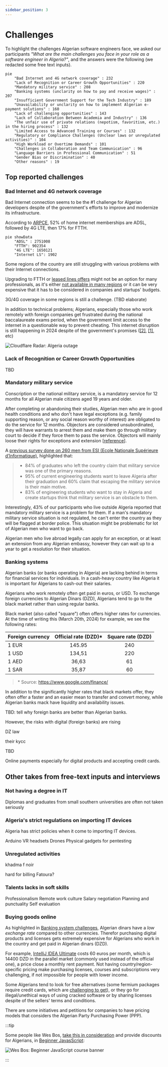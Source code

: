 ```yaml
---
sidebar_position: 3
---
```


# Challenges

To highlight the challenges Algerian software engineers face, we asked our participants *"What are the main challenges you face in your role as a software engineer in Algeria?"*, and the answers were the following (we redacted some free text inputs).

```mermaid
pie
    "Bad Internet and 4G network coverage" : 232
    "Lack of Recognition or Career Growth Opportunities" : 220
    "Mandatory military service" : 208
    "Banking systems (unclarity on how to pay and receive wages)" : 207
    "Insufficient Government Support for the Tech Industry" : 189
    "Unavailability or unclarity on how to implement Algerian e-payment solutions" : 160
    "Lack of challenging opportunities" : 143
    "Lack of Collaboration Between Academia and Industry" : 136
    "The unfair use of private relations (nepotism, favoritism, etc.) in the hiring process" : 132
    "Limited Access to Advanced Training or Courses" : 132
    "Regulatory or Compliance Challenges (Unclear laws or unregulated activities)" : 104
    "High Workload or Overtime Demands" : 101
    "Challenges in Collaboration and Team Communication" : 96
    "Language Barriers in Professional Communication" : 51
    "Gender Bias or Discrimination" : 40
    "Other reasons" : 19
```

## Top reported challenges

### Bad Internet and 4G network coverage

Bad Internet connection seems to be the #1 challenge for Algerian developers despite of the government's efforts to improve and modernize its infrastructure.

According to [ARPCE](https://www.arpce.dz/fr/indic/internet), 52% of home internet memberships are ADSL, followed by 4G LTE, then 17% for FTTH.

```mermaid
pie showData
    "ADSL" : 2751008
    "FTTH": 902354
    "4G LTE": 1650121
    "Internet LS": 1902
```

Some regions of the country are still struggling with various problems with their Internet connections.

Upgrading to FTTH or [leased lines offers](https://www.algerietelecom.dz/en/entreprises/liaison-specialisees-internet-prod84) might not be an option for many professionals, as it's either [not available in many regions](https://demandeftth.at.dz/index1.php) or it can be very expensive that it has to be considered in companies and startups' budgets.

3G/4G coverage in some regions is still a challenge. (TBD elaborate)

In addition to technical problems; Algerians, especially those who work remotely with foreign companies get frustrated during the national baccalaureate exams period, when the government limit access to the internet in a questionable way to prevent cheating. This internet disruption is still happening in 2024 despite of the government's promises ([[2]](https://youtu.be/MMWHS5fe-XU?t=3368), [[1]](https://youtu.be/u_qo4gPBZgQ), etc)

![Cloudflare Radar: Algeria outage](/img/challenges/cf-radar.png)

### Lack of Recognition or Career Growth Opportunities

TBD

### Mandatory military service

Conscription or the national military service, is a mandatory service for 12 months for all Algerian male citizens aged 19 years and older.

After completing or abandoning their studies, Algerian men who are in good health conditions and who don't have legal exceptions (e.g. family supporting reason, or any social reason worthy of interest) are obligated to do the service for 12 months. Objectors are considered unsubordinated, they will have warrants to arrest them and make them go through military court to decide if they force them to pass the service. Objectors will mainly loose their rights for exceptions and extension [[reference](https://www.mdn.dz/site_principal/sommaire/service/recencement8_an.php)].

A [previous survey done on 260 men from ESI (Ecole Nationale Supérieure d’Informatique)](https://medium.com/@yasserdrif/solving-algerias-engineering-brain-drain-️-a-study-about-salaries-and-military-training-b383293683ca), highlighted that:

> - 84% of graduates who left the country claim that military service was one of the primary reasons.
> - 95% of current engineering students want to leave Algeria after their graduation and 60% claim that escaping the military service is their main motive.
> - 83% of engineering students who want to stay in Algeria and create startups think that military service is an obstacle to them.

Interestingly, 43% of our participants who live outside Algeria reported that mandatory military service is a problem for them. If a man's mandatory military service situation is not regulated, he can't enter the country as they will be flagged at border police. This situation might be problematic for lot of Algerian men who want to go back.  

Algerian men who live abroad legally can apply for an exception, or at least an extension from any Algerian embassy, however they can wait up to a year to get a resolution for their situation.

### Banking systems

Algerian banks (or banks operating in Algeria) are lacking behind in terms for financial services for individuals. In a cash-heavy country like Algeria it is important for Algerians to cash-out their salaries. 

Algerians who work remotely often get paid in euros, or USD. To exchange foreign currencies to Algerian Dinars (DZD), Algerians tend to go to the black market rather than using regular banks.

Black market (also called "square") often offers higher rates for currencies. At the time of writing this (March 20th, 2024) for example, we see the following rates:

| Foreign currency | Official rate (DZD)* | Square rate (DZD) |
| ---------------- | :------------------: | :---------------: |
| 1 EUR            |        145.95        |        240        |
| 1 USD            |        134,51        |        220        |
| 1 AED            |        36,63         |        61         |
| 1 SAR            |        35,87         |        60         |

> \* Source: https://www.google.com/finance/

In addition to the significantly higher rates that black markets offer, they often offer a faster and an easier mean to transfer and convert money, while Algerian banks mack have liquidity and availability issues.

TBD: tell why foreign banks are better than Algerian banks.



However, the risks with digital (foreign banks) are rising 

DZ law

their kycc

TBD

Online payments especially for digital products and accepting credit cards.

## Other takes from free-text inputs and interviews

### Not having a degree in IT

Diplomas and graduates from small southern universities are often not taken seriously

### Algeria's strict regulations on importing IT devices

Algeria has strict policies when it come to importing IT devices.

Arduino
VR headsets
Drones
Physical gadgets for pentesting

### Unregulated activities

khadma f noir

hard for billing
Fatoura?

### Talents lacks in soft skills 

Professionalism
Remote work culture
Salary negotiation
Planning and punctuality 
Self evaluation

### Buying goods online

As highlighted in [Banking system challenges](#banking-systems), Algerian dinars have a *low exchange rate* compared to other currencies. Therefor purchasing digital products and licenses gets extremely expensive for Algerians who work in the country and get paid in Algerian dinars (DZD).

For example, [IntelliJ IDEA Ultimate](https://www.jetbrains.com/idea/buy/?section=commercial&billing=monthly) costs 60 euros per month, which is 14400 DZD in the parallel market (commonly used instead of the official one), a price close a monthly rent payment. Not having country/region-specific pricing make purchasing licenses, courses and subscriptions very challenging, if not impossible for people with lower income.

Some Algerians tend to look for free alternatives (some fermium packages require credit cards, which are [challenging to get](#banking-systems)), or they go for illegal/unethical ways of using cracked software or by sharing licenses despite of the sellers' terms and conditions.

There are some initiatives and petitions for companies to have pricing models that considers the Algerian Party Purchasing Power (PPP).

:::tip

Some people like Wes Bos, [take this in consideration](https://wesbos.com/parity-purchasing-power) and provide discounts for Algerians, in [Beginner JavasScript](https://beginnerjavascript.com/):

![Wes Bos: Beginner JavaScript course banner](/img/challenges/wesbos-js-course.png)

:::